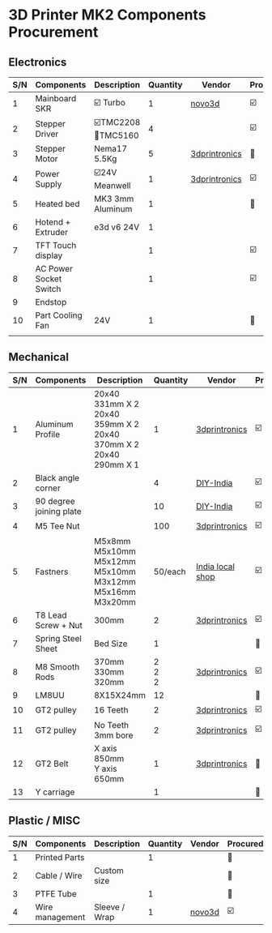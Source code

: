 # 3D Printer MK2 Components Procurement

## Electronics 

| S/N | Components | Description    | Quantity | Vendor | Procured |
|-----|------------|----------------|----------|--------|----------|
|  1  | Mainboard SKR | :ballot_box_with_check: Turbo | 1 | [novo3d](https://novo3d.in/) | :ballot_box_with_check: |
|  2  | Stepper Driver | :ballot_box_with_check:TMC2208 <br>:white_square_button:TMC5160 | 4 |        |:ballot_box_with_check:|
|  3  | Stepper Motor | Nema17 5.5Kg | 5 | [3dprintronics](https://www.3dprintronics.com/) |:white_square_button:|
|  4  | Power Supply | :ballot_box_with_check:24V Meanwell | 1 | [3dprintronics](https://www.3dprintronics.com/) |:ballot_box_with_check:|
| 5 | Heated bed | MK3 3mm Aluminum | 1 | |:white_square_button:|
| 6 | Hotend + Extruder | e3d v6 24V | 1 | ||
| 7 | TFT Touch display | | 1 | |:ballot_box_with_check:|
| 8 | AC Power Socket Switch | | 1 | |:ballot_box_with_check:|
| 9 | Endstop                | |  | ||
| 10 | Part Cooling Fan | 24V | 1 | |:white_square_button:|
|  |  |  |  | ||

## Mechanical 

| S/N | Components | Description    | Quantity | Vendor | Procured |
|-----|------------|----------------|----------|--------|----------|
|  1  | Aluminum Profile | 20x40 331mm X 2<br>20x40 359mm X 2<br>20x40 370mm X 2<br>20x40 290mm X 1 | 1 | [3dprintronics](https://www.3dprintronics.com/)              | :ballot_box_with_check: |
| 2 | Black angle corner |  | 4 | [DIY-India](https://www.diy-india.com/products/angle-corner-connector) | :ballot_box_with_check: |
| 3 | 90 degree joining plate |  | 10 | [DIY-India](https://www.diy-india.com/products/l-joining-plate) | :ballot_box_with_check: |
| 4 | M5 Tee Nut |  | 100 | [3dprintronics](https://www.3dprintronics.com/)              | :ballot_box_with_check: |
| 5 | Fastners | M5x8mm<br>M5x10mm<br>M5x12mm<br/>M5x10mm<br>M3x12mm<br/>M5x16mm<br/>M3x20mm<br/> | 50/each | [India local shop](https://indialocalshop.com/)              | :ballot_box_with_check: |
| 6 | T8 Lead Screw + Nut | 300mm | 2 | [3dprintronics](https://www.3dprintronics.com/) | :ballot_box_with_check: |
| 7 | Spring Steel Sheet | Bed Size | 1 |                                                              | :white_square_button: |
| 8 | M8 Smooth Rods | 370mm <br>330mm <br>320mm | 2 <br>2 <br>2 | [3dprintronics](https://www.3dprintronics.com/) | :ballot_box_with_check: |
| 9 | LM8UU | 8X15X24mm | 12 | | :white_square_button: |
| 10 | GT2 pulley | 16 Teeth | 2 | [3dprintronics](https://www.3dprintronics.com/) | :ballot_box_with_check: |
| 11 | GT2 pulley | No Teeth 3mm bore | 2 | [3dprintronics](https://www.3dprintronics.com/) | :ballot_box_with_check: |
| 12 | GT2 Belt | X axis 850mm <br>Y axis 650mm                                | 1 | [3dprintronics](https://www.3dprintronics.com/) | :white_square_button: |
| 13   | Y carriage |  | 1 | | :white_square_button: |

## Plastic / MISC 

| S/N | Components | Description    | Quantity | Vendor | Procured |
|-----|------------|----------------|----------|--------|----------|
|  1  | Printed Parts |  | 1 |  | :white_square_button: |
| 2 | Cable / Wire | Custom size |  | | :white_square_button: |
| 3 | PTFE Tube |  | 1 | | :white_square_button: |
| 4 | Wire management | Sleeve / Wrap | 1 | [novo3d](https://novo3d.in/) | :ballot_box_with_check: |
